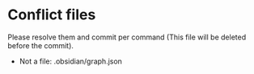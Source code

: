 # Conflict files
Please resolve them and commit per command (This file will be deleted before the commit).
- Not a file: .obsidian/graph.json